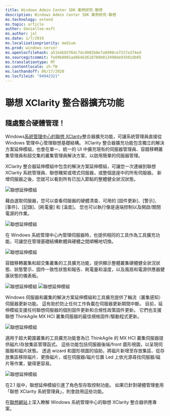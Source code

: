 ```yaml
---
title: Windows Admin Center SDK 案例研究-聯想
description: Windows Admin Center SDK 案例研究-聯想
ms.technology: extend
ms.topic: article
author: daniellee-msft
ms.author: jol
ms.date: 1/7/2019
ms.localizationpriority: medium
ms.prod: windows-server
ms.openlocfilehash: a51b4bb5f6dc7dcd002b8e7a8998ce731fa374ed
ms.sourcegitcommit: fe89b8001ad664b3618708b013490de93501db05
ms.translationtype: MT
ms.contentlocale: zh-TW
ms.lasthandoff: 06/17/2020
ms.locfileid: "84942321"
---
```

# <a name="lenovo-xclarity-integrator-extension"></a>聯想 XClarity 整合器擴充功能

## <a name="integrated-hardware-management-everywhere"></a>隨處整合硬體管理！

Windows[系統管理中心的聯想 XClarity](https://www.lenovo.com/us/en/data-center/software/systems-management/XClarity-Integrator/p/WMD00000370)整合器擴充功能，可讓系統管理員直接從 Windows 管理中心管理聯想基礎結構。 XClarity 整合器擴充功能包含獨立的解決方案延伸模組，也會在單一、統一的 UI 中擴充現有的伺服器管理員、容錯移轉叢集管理員和超交集的叢集管理員解決方案，以啟用簡單的伺服器管理。 

XClarity 整合器延伸模組中包含的解決方案延伸模組，可讓您一次連線到聯想 XClarity 系統管理員、聯想機架或塔式伺服器，或整個底座中的所有伺服器。 新增伺服器之後，您就可以看到所有已加入節點的整體健全狀況狀態。

![聯想延伸模組](../../media/extend-case-study-lenovo/lenovo-1.png)

藉由選取伺服器，您可以查看伺服器的硬體清查、可用的 [固件更新]、[警示]、[事件]、[記錄]、[耗電量] 和 [溫度]。 您也可以執行像是遠端控制以及開啟/關閉電源的作業。

![聯想延伸模組](../../media/extend-case-study-lenovo/lenovo-2.png)

在 Windows 系統管理中心內管理伺服器時，也提供相同的工具作為工具擴充功能，可讓您在管理基礎結構軟體與硬體之間順暢地切換。

![聯想延伸模組](../../media/extend-case-study-lenovo/lenovo-3.png)

容錯移轉叢集和超交集叢集的工具擴充功能，提供顯示整體叢集硬體健全狀況狀態、狀態警示、固件一致性狀態和報告、耗電量和溫度，以及風扇和電源供應器健康狀態的儀表板。

![聯想延伸模組 ](../../media/extend-case-study-lenovo/lenovo-4.png)
 ![ 聯想延伸模組](../../media/extend-case-study-lenovo/lenovo-5.png)

Windows 伺服器和叢集的解決方案延伸模組和工具擴充提供了輪流（叢集感知）伺服器更新功能。 這有助於防止任何工作負載在伺服器更新期間中斷。 目前，延伸模組支援任何聯想伺服器的個別固件更新和合規性政策固件更新。 它們也支援聯想 ThinkAgile MX HCI 叢集伺服器的最佳規格固件/驅動程式更新。

![聯想延伸模組](../../media/extend-case-study-lenovo/lenovo-6-fwupdate.png)

適用于超大範圍叢集的工具擴充功能會為已 ThinkAgile 的 MX HCI 叢集伺服器提供磁片/存放集區管理函式。 這些功能包括伺服器後端/front 圖形視圖，以呈現伺服器和磁片狀態。 透過 wizard 和圖形視圖的協助，將磁片新增至存放集區、從存放集區移除磁片、更換磁片，或在伺服器/磁片位置 Led 上依光源尋找伺服器/磁片等作業，變得更容易。

![聯想延伸模組](../../media/extend-case-study-lenovo/lenovo-7-diskmgr.png)

在2.1 版中，聯想延伸模組引進了角色型存取控制功能。 如果已針對硬體管理套用「聯想 XClarity 系統管理員」，則會啟用這些功能。

在[聯想網站](https://support.lenovo.com/us/en/solutions/ht507549)上深入瞭解 Windows 系統管理中心的聯想 XClarity 整合器供應專案。
